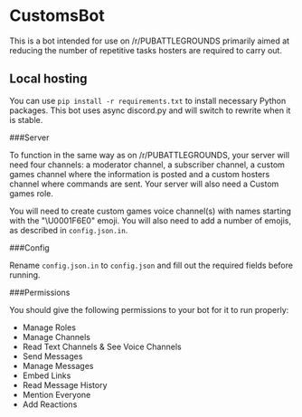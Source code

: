 # CustomsBot

This is a bot intended for use on /r/PUBATTLEGROUNDS primarily aimed at reducing the number of repetitive tasks hosters are required to carry out.

## Local hosting

You can use `pip install -r requirements.txt` to install necessary Python packages. This bot uses async discord.py and will switch to rewrite when it is stable.

###Server

To function in the same way as on /r/PUBATTLEGROUNDS, your server will need four channels: a moderator channel, a subscriber channel, a custom games channel where the information is posted and a custom hosters channel where commands are sent. Your server will also need a Custom games role.

You will need to create custom games voice channel(s) with names starting with the "\U0001F6E0" emoji. You will also need to add a number of emojis, as described in `config.json.in`.

###Config

Rename `config.json.in` to `config.json` and fill out the required fields before running.

###Permissions

You should give the following permissions to your bot for it to run properly:

* Manage Roles
* Manage Channels
* Read Text Channels & See Voice Channels
* Send Messages
* Manage Messages
* Embed Links
* Read Message History
* Mention Everyone
* Add Reactions